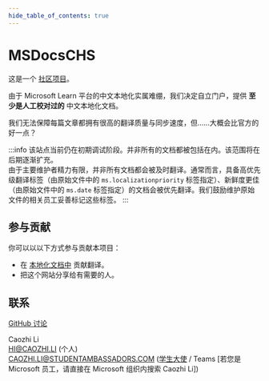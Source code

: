 ```yaml
---
hide_table_of_contents: true
---
```


# MSDocsCHS

这是一个 [社区项目](https://github.com/MSDocsCHS)。

由于 Microsoft Learn 平台的中文本地化实属难绷，我们决定自立门户，提供 **至少是人工校对过的** 中文本地化文档。

我们无法保障每篇文章都拥有很高的翻译质量与同步速度，但……大概会比官方的好一点？

:::info
该站点当前仍在初期调试阶段。并非所有的文档都被包括在内。该范围将在后期逐渐扩充。  
由于主要维护者精力有限，并非所有文档都会被及时翻译。通常而言，具备高优先级翻译标签（由原始文件中的 `ms.localizationpriority` 标签指定）、新鲜度更佳（由原始文件中的 `ms.date` 标签指定）的文档会被优先翻译。我们鼓励维护原始文件的相关员工妥善标记这些标签。
:::

## 参与贡献

你可以以以下方式参与贡献本项目：

- 在 [本地化文档中](https://github.com/orgs/MSDocsCHS/repositories?q=pr.zh-CN) 贡献翻译。
- 把这个网站分享给有需要的人。

## 联系

[GitHub 讨论](https://github.com/orgs/MSDocsCHS/discussions)

Caozhi Li  
HI@CAOZHI.LI (个人)  
CAOZHI.LI@STUDENTAMBASSADORS.COM ([学生大使](https://mvp.microsoft.com/en-US/studentambassadors/profile/1d57cd2f-1aa6-470d-96c7-3609269bb3c2) / Teams [若您是 Microsoft 员工，请直接在 Microsoft 组织内搜索 Caozhi Li])
